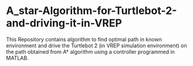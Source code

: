 # A_star-Algorithm-for-Turtlebot-2-and-driving-it-in-VREP
This Repository contains algorithm to find optimal path in known environment and drive the Turtlebot 2 (in VREP simulation environment) on the path obtained from A* algorithm using a controller programmed in MATLAB.
